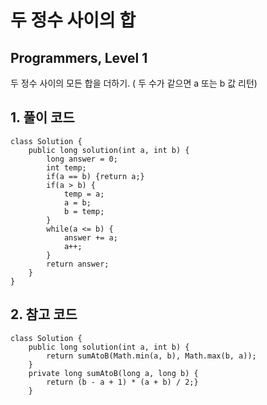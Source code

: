 # 두 정수 사이의 합

## Programmers, Level 1

두 정수 사이의 모든 합을 더하기. ( 두 수가 같으면 a 또는 b 값 리턴)



## 1. 풀이 코드

```
class Solution {
    public long solution(int a, int b) {
        long answer = 0;
        int temp;
        if(a == b) {return a;}
        if(a > b) {
            temp = a;
            a = b;
            b = temp;
        }
        while(a <= b) {
            answer += a;
            a++;
        }
        return answer;
    }
}
```



## 2. 참고 코드

```
class Solution {     
	public long solution(int a, int b) {
		return sumAtoB(Math.min(a, b), Math.max(b, a));
	}
	private long sumAtoB(long a, long b) {
		return (b - a + 1) * (a + b) / 2;}
	} 
```

